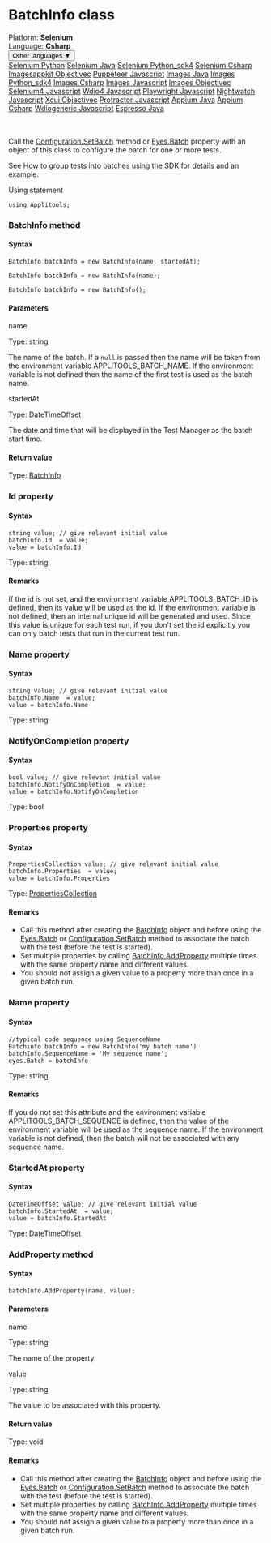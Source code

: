 # BatchInfo class
<div class='platform-bar-container-div'><div class='platform-bar-div'>Platform:  <b> Selenium</b>
</div><div class='platform-bar-div'>Language: <b>Csharp</b></div><div class='dropdown-button-container-div'><button class='sdk-language-dropdown-button'>Other languages ▼</button><div class='dropdown-content'>
<a href='../../selenium/python/batchinfo'>Selenium Python</a>
<a href='../../selenium/java/batchinfo'>Selenium Java</a>
<a href='../../selenium/python_sdk4/batchinfo'>Selenium Python_sdk4</a>
<a href='../../selenium/csharp/batchinfo'>Selenium Csharp</a>
<a href='../../imagesappkit/objectivec/batchinfo'>Imagesappkit Objectivec</a>
<a href='../../puppeteer/javascript/batchinfo'>Puppeteer Javascript</a>
<a href='../../images/java/batchinfo'>Images Java</a>
<a href='../../images/python_sdk4/batchinfo'>Images Python_sdk4</a>
<a href='../../images/csharp/batchinfo'>Images Csharp</a>
<a href='../../images/javascript/batchinfo'>Images Javascript</a>
<a href='../../images/objectivec/batchinfo'>Images Objectivec</a>
<a href='../../selenium4/javascript/batchinfo'>Selenium4 Javascript</a>
<a href='../../wdio4/javascript/batchinfo'>Wdio4 Javascript</a>
<a href='../../playwright/javascript/batchinfo'>Playwright Javascript</a>
<a href='../../nightwatch/javascript/batchinfo'>Nightwatch Javascript</a>
<a href='../../xcui/objectivec/batchinfo'>Xcui Objectivec</a>
<a href='../../protractor/javascript/batchinfo'>Protractor Javascript</a>
<a href='../../appium/java/batchinfo'>Appium Java</a>
<a href='../../appium/csharp/batchinfo'>Appium Csharp</a>
<a href='../../wdiogeneric/javascript/batchinfo'>Wdiogeneric Javascript</a>
<a href='../../espresso/java/batchinfo'>Espresso Java</a>
</div></div><br /><br /></div>




Call the [Configuration.SetBatch](./configuration#setbatch-method) method or [Eyes.Batch](./eyes#batch-property) property with an object of this class to configure the batch for one or more tests.

See [How to group tests into batches using the SDK](https://applitools.com/docs/topics/working-with-test-batches/how-to-group-tests-into-batches.html) for details and an example.

Using statement

    using Applitools;
    	



### BatchInfo method
#### Syntax


    BatchInfo batchInfo = new BatchInfo(name, startedAt);
    
    BatchInfo batchInfo = new BatchInfo(name);
    
    BatchInfo batchInfo = new BatchInfo();
    

#### Parameters

name

Type: string

The name of the batch. If a `null` is passed then the name will be taken from the environment variable APPLITOOLS_BATCH_NAME. If the environment variable is not defined then the name of the first test is used as the batch name.

startedAt

Type: DateTimeOffset

The date and time that will be displayed in the Test Manager as the batch start time.

#### Return value

Type:  [BatchInfo](./batchinfo)


### Id property
#### Syntax


    string value; // give relevant initial value
    batchInfo.Id  = value;
    value = batchInfo.Id

Type: string

#### Remarks


If the id is not set, and the environment variable APPLITOOLS_BATCH_ID is defined, then its value will be used as the id. If the environment variable is not defined, then an internal unique id will be generated and used. Since this value is unique for each test run, if you don't set the id explicitly you can only batch tests that run in the current test run.

### Name property
#### Syntax


    string value; // give relevant initial value
    batchInfo.Name  = value;
    value = batchInfo.Name

Type: string

### NotifyOnCompletion property
#### Syntax


    bool value; // give relevant initial value
    batchInfo.NotifyOnCompletion  = value;
    value = batchInfo.NotifyOnCompletion

Type: bool

### Properties property
#### Syntax


    PropertiesCollection value; // give relevant initial value
    batchInfo.Properties  = value;
    value = batchInfo.Properties

Type: [PropertiesCollection](./propertiescollection)

#### Remarks


*   Call this method after creating the [BatchInfo](./batchinfo) object and before using the [Eyes.Batch](./eyes#batch-property) or [Configuration.SetBatch](./configuration#setbatch-method) method to associate the batch with the test (before the test is started).
*   Set multiple properties by calling [BatchInfo.AddProperty](./batchinfo#addproperty-method) multiple times with the same property name and different values.
*   You should not assign a given value to a property more than once in a given batch run.

### Name property
#### Syntax


    //typical code sequence using SequenceName
    Batchinfo batchInfo = new BatchInfo('my batch name')
    batchInfo.SequenceName = 'My sequence name';
    eyes.Batch = batchInfo

Type: string

#### Remarks


If you do not set this attribute and the environment variable APPLITOOLS_BATCH_SEQUENCE is defined, then the value of the environment variable will be used as the sequence name. If the environment variable is not defined, then the batch will not be associated with any sequence name.

### StartedAt property
#### Syntax


    DateTimeOffset value; // give relevant initial value
    batchInfo.StartedAt  = value;
    value = batchInfo.StartedAt

Type: DateTimeOffset


### AddProperty method
#### Syntax


    batchInfo.AddProperty(name, value);

#### Parameters

name

Type: string

The name of the property.

value

Type: string

The value to be associated with this property.

#### Return value

Type:  void

#### Remarks


*   Call this method after creating the [BatchInfo](./batchinfo) object and before using the [Eyes.Batch](./eyes#batch-property) or [Configuration.SetBatch](./configuration#setbatch-method) method to associate the batch with the test (before the test is started).
*   Set multiple properties by calling [BatchInfo.AddProperty](#) multiple times with the same property name and different values.
*   You should not assign a given value to a property more than once in a given batch run.
